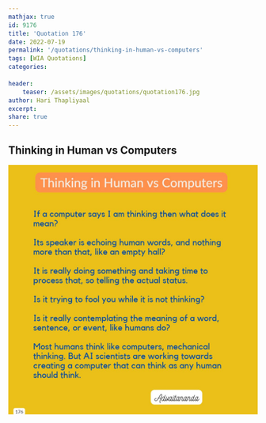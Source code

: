 ```yaml
---
mathjax: true
id: 9176
title: 'Quotation 176'
date: 2022-07-19
permalink: '/quotations/thinking-in-human-vs-computers'
tags: [WIA Quotations] 
categories: 

header:
    teaser: /assets/images/quotations/quotation176.jpg
author: Hari Thapliyaal 
excerpt:
share: true 
---
```


## Thinking in Human vs Computers

![Thinking in Human vs Computers](/assets/images/quotations/quotation176.jpg)
